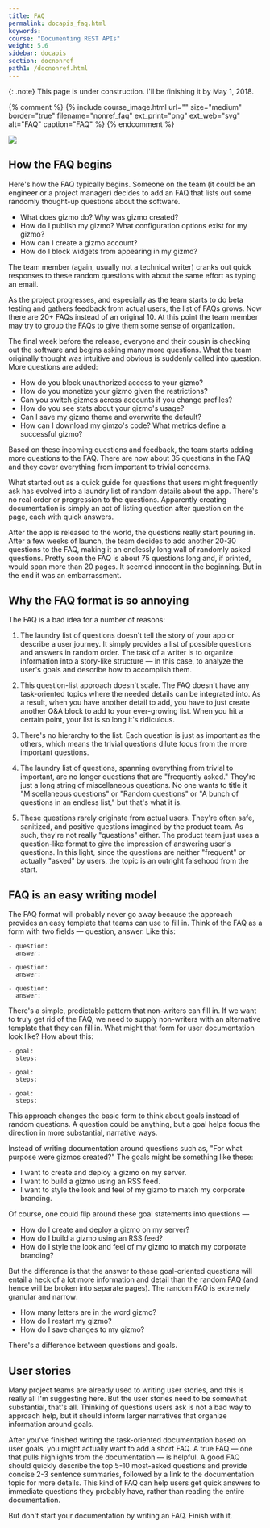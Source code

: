 ```yaml
---
title: FAQ
permalink: docapis_faq.html
keywords:
course: "Documenting REST APIs"
weight: 5.6
sidebar: docapis
section: docnonref
path1: /docnonref.html
---
```


{: .note}
This page is under construction. I'll be finishing it by May 1, 2018.

{% comment %}
{% include course_image.html url="" size="medium" border="true" filename="nonref_faq" ext_print="png" ext_web="svg" alt="FAQ" caption="FAQ" %}
 {% endcomment %}

<img src="/images/faqsversusgoals.png"/>

## How the FAQ begins

Here's how the FAQ typically begins. Someone on the team (it could be an engineer or a project manager) decides to add an FAQ that lists out some randomly thought-up questions about the software.

- What does gizmo do? Why was gizmo created?
- How do I publish my gizmo? What configuration options exist for my gizmo?
- How can I create a gizmo account?
- How do I block widgets from appearing in my gizmo?

The team member (again, usually not a technical writer) cranks out quick responses to these random questions with about the same effort as typing an email.

As the project progresses, and especially as the team starts to do beta testing and gathers feedback from actual users, the list of FAQs grows. Now there are 20+ FAQs instead of an original 10. At this point the team member may try to group the FAQs to give them some sense of organization.

The final week before the release, everyone and their cousin is checking out the software and begins asking many more questions. What the team originally thought was intuitive and obvious is suddenly called into question. More questions are added:

- How do you block unauthorized access to your gizmo?
- How do you monetize your gizmo given the restrictions?
- Can you switch gizmos across accounts if you change profiles?
- How do you see stats about your gizmo's usage?
- Can I save my gizmo theme and overwrite the default?
- How can I download my gimzo's code? What metrics define a successful gizmo?

Based on these incoming questions and feedback, the team starts adding more questions to the FAQ. There are now about 35 questions in the FAQ and they cover everything from important to trivial concerns.

What started out as a quick guide for questions that users might frequently ask has evolved into a laundry list of random details about the app. There's no real order or progression to the questions. Apparently creating documentation is simply an act of listing question after question on the page, each with quick answers.

After the app is released to the world, the questions really start pouring in. After a few weeks of launch, the team decides to add another 20-30 questions to the FAQ, making it an endlessly long wall of randomly asked questions. Pretty soon the FAQ is about 75 questions long and, if printed, would span more than 20 pages. It seemed innocent in the beginning. But in the end it was an embarrassment.

## Why the FAQ format is so annoying

The FAQ is a bad idea for a number of reasons:

1. The laundry list of questions doesn't tell the story of your app or describe a user journey. It simply provides a list of possible questions and answers in random order. The task of a writer is to organize information into a story-like structure &mdash; in this case, to analyze the user's goals and describe how to accomplish them.

2. This question-list approach doesn't scale. The FAQ doesn't have any task-oriented topics where the needed details can be integrated into. As a result, when you have another detail to add, you have to just create another Q&A block to add to your ever-growing list. When you hit a certain point, your list is so long it's ridiculous.

3. There's no hierarchy to the list. Each question is just as important as the others, which means the trivial questions dilute focus from the more important questions.

4. The laundry list of questions, spanning everything from trivial to important, are no longer questions that are "frequently asked." They're just a long string of miscellaneous questions. No one wants to title it "Miscellaneous questions" or "Random questions" or "A bunch of questions in an endless list," but that's what it is.

5. These questions rarely originate from actual users. They're often safe, sanitized, and positive questions imagined by the product team. As such, they're not really "questions" either. The product team  just uses a question-like format to give the impression of answering user's questions. In this light, since the questions are neither "frequent" or actually "asked" by users, the topic is an outright falsehood from the start.

## FAQ is an easy writing model

The FAQ format will probably never go away because the approach provides an easy template that teams can use to fill in. Think of the FAQ as a form with two fields &mdash; question, answer. Like this:

```
- question:
  answer:

- question:
  answer:

- question:
  answer:
```

There's a simple, predictable pattern that non-writers can fill in. If we want to truly get rid of the FAQ, we need to supply non-writers with an alternative template that they can fill in. What might that form for user documentation look like? How about this:

```
- goal:
  steps:

- goal:
  steps:

- goal:
  steps:
```

This approach changes the basic form to think about goals instead of random questions. A question could be anything, but a goal helps focus the direction in more substantial, narrative ways.

Instead of writing documentation around questions such as, "For what purpose were gizmos created?" The goals might be something like these:

- I want to create and deploy a gizmo on my server.
- I want to build a gizmo using an RSS feed.
- I want to style the look and feel of my gizmo to match my corporate branding.

Of course, one could flip around these goal statements into questions &mdash;

- How do I create and deploy a gizmo on my server?
- How do I build a gizmo using an RSS feed?
- How do I style the look and feel of my gizmo to match my corporate branding?

But the difference is that the answer to these goal-oriented questions will entail a heck of a lot more information and detail than the random FAQ (and hence will be broken into separate pages). The random FAQ is extremely granular and narrow:

- How many letters are in the word gizmo?
- How do I restart my gizmo?
- How do I save changes to my gizmo?

There's a difference between questions and goals.

## User stories

Many project teams are already used to writing user stories, and this is really all I'm suggesting here. But the user stories need to be somewhat substantial, that's all. Thinking of questions users ask is not a bad way to approach help, but it should inform larger narratives that organize information around goals.

After you've finished writing the task-oriented documentation based on user goals, you might actually want to add a short FAQ. A true FAQ &mdash; one that pulls highlights from the documentation &mdash; is helpful. A good FAQ should quickly describe the top 5-10 most-asked questions and provide concise 2-3 sentence summaries, followed by a link to the documentation topic for more details. This kind of FAQ can help users get quick answers to immediate questions they probably have, rather than reading the entire documentation.

But don't start your documentation by writing an FAQ. Finish with it.
